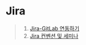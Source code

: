 # Jira

> 1. [Jira-GitLab 연동하기](jira-gitlab-integration.md)
> 2. [Jira 컨벤션 및 세미나](jira-conventions-seminar.md)

